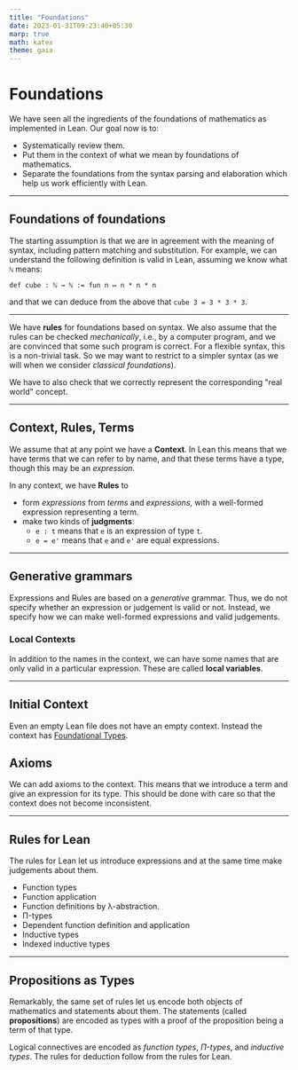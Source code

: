 ```yaml
---
title: "Foundations"
date: 2023-01-31T09:23:40+05:30
marp: true
math: katex
theme: gaia
---
```


# Foundations

We have seen all the ingredients of the foundations of mathematics as implemented in Lean. Our goal now is to:

* Systematically review them.
* Put them in the context of what we mean by foundations of mathematics.
* Separate the foundations from the syntax parsing and elaboration which help us work efficiently with Lean.

---

## Foundations of foundations

The starting assumption is that we are in agreement with the meaning of syntax, including pattern matching and substitution. For example, we can understand the following definition is valid in Lean, assuming we know what `ℕ` means:

```lean
def cube : ℕ → ℕ := fun n ↦ n * n * n
```

and that we can deduce from the above that `cube 3 = 3 * 3 * 3`.

---

We have __rules__ for foundations based on syntax. We also assume that the rules can be checked _mechanically_, i.e., by a computer program, and we are convinced that some such program is correct. For a flexible syntax, this is a non-trivial task. So we may want to restrict to a simpler syntax (as we will when we consider _classical foundations_).

We have to also check that we correctly represent the corresponding "real world" concept.

---

## Context, Rules, Terms

We assume that at any point we have a __Context__. In Lean this means that we have terms that we can refer to by name, and that these terms have a type, though this may be an _expression_.

In any context, we have __Rules__ to 

* form _expressions_ from _terms_ and _expressions_, with a well-formed expression representing a term.
* make two kinds of __judgments__:
  * `e : t` means that `e` is an expression of type `t`.
  * `e = e'` means that `e` and `e'` are equal expressions.

---

## Generative grammars

Expressions and Rules are based on a _generative_ grammar. Thus, we do not specify whether an expression or judgement is valid or not. Instead, we specify how we can make well-formed expressions and valid judgements.

### Local Contexts

In addition to the names in the context, we can have some names that are only valid in a particular expression. These are called __local variables__.

---

## Initial Context

Even an empty Lean file does not have an empty context. Instead the context has [Foundational Types](http://math.iisc.ac.in/~gadgil/proofs-and-programs-2023/doc/foundational_types.html).

## Axioms

We can add axioms to the context. This means that we introduce a term and give an expression for its type. This should be done with care so that the context does not become inconsistent.

--- 

## Rules for Lean

The rules for Lean let us introduce expressions and at the same time make judgements about them.

* Function types
* Function application
* Function definitions by λ-abstraction.
* Π-types
* Dependent function definition and application
* Inductive types
* Indexed inductive types

---

## Propositions as Types

Remarkably, the same set of rules let us encode both objects of mathematics and statements about them. The statements (called __propositions__) are encoded as types with a proof of the proposition being a term of that type. 

Logical connectives are encoded as _function types_, _Π-types_, and _inductive types_. The rules for deduction follow from the rules for Lean.

